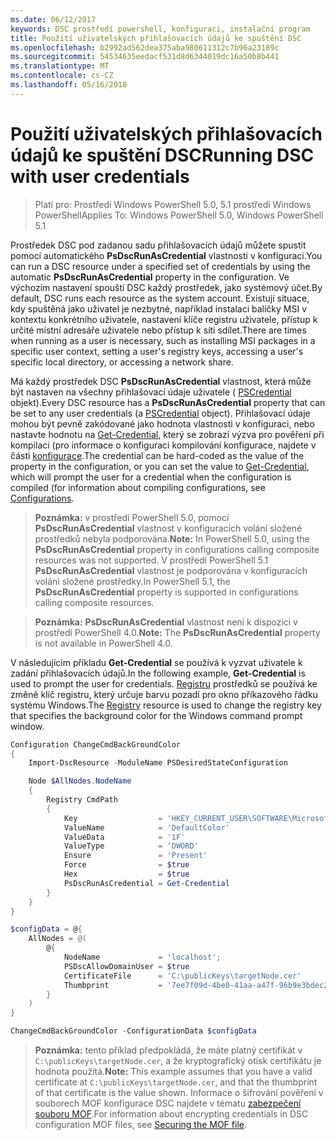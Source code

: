 ```yaml
---
ms.date: 06/12/2017
keywords: DSC prostředí powershell, konfiguraci, instalační program
title: Použití uživatelských přihlašovacích údajů ke spuštění DSC
ms.openlocfilehash: b2992ad562dea375aba980611312c7b96a23189c
ms.sourcegitcommit: 54534635eedacf531d8d6344019dc16a50b8b441
ms.translationtype: MT
ms.contentlocale: cs-CZ
ms.lasthandoff: 05/16/2018
---
```

# <a name="running-dsc-with-user-credentials"></a><span data-ttu-id="8324b-103">Použití uživatelských přihlašovacích údajů ke spuštění DSC</span><span class="sxs-lookup"><span data-stu-id="8324b-103">Running DSC with user credentials</span></span>

> <span data-ttu-id="8324b-104">Platí pro: Prostředí Windows PowerShell 5.0, 5.1 prostředí Windows PowerShell</span><span class="sxs-lookup"><span data-stu-id="8324b-104">Applies To: Windows PowerShell 5.0, Windows PowerShell 5.1</span></span>

<span data-ttu-id="8324b-105">Prostředek DSC pod zadanou sadu přihlašovacích údajů můžete spustit pomocí automatického **PsDscRunAsCredential** vlastnosti v konfiguraci.</span><span class="sxs-lookup"><span data-stu-id="8324b-105">You can run a DSC resource under a specified set of credentials by using the automatic **PsDscRunAsCredential** property in the configuration.</span></span>
<span data-ttu-id="8324b-106">Ve výchozím nastavení spouští DSC každý prostředek, jako systémový účet.</span><span class="sxs-lookup"><span data-stu-id="8324b-106">By default, DSC runs each resource as the system account.</span></span>
<span data-ttu-id="8324b-107">Existují situace, kdy spuštěná jako uživatel je nezbytné, například instalaci balíčky MSI v kontextu konkrétního uživatele, nastavení klíče registru uživatele, přístup k určité místní adresáře uživatele nebo přístup k síti sdílet.</span><span class="sxs-lookup"><span data-stu-id="8324b-107">There are times when running as a user is necessary, such as installing MSI packages in a specific user context, setting a user's registry keys, accessing a user's specific local directory, or accessing a network share.</span></span>

<span data-ttu-id="8324b-108">Má každý prostředek DSC **PsDscRunAsCredential** vlastnost, která může být nastaven na všechny přihlašovací údaje uživatele ( [PSCredential](https://msdn.microsoft.com/library/ms572524(v=VS.85).aspx) objekt).</span><span class="sxs-lookup"><span data-stu-id="8324b-108">Every DSC resource has a **PsDscRunAsCredential** property that can be set to any user credentials (a [PSCredential](https://msdn.microsoft.com/library/ms572524(v=VS.85).aspx) object).</span></span>
<span data-ttu-id="8324b-109">Přihlašovací údaje mohou být pevně zakódované jako hodnota vlastnosti v konfiguraci, nebo nastavte hodnotu na [Get-Credential](https://technet.microsoft.com/library/hh849815.aspx), který se zobrazí výzva pro pověření při kompilaci (pro informace o konfiguraci kompilování konfigurace, najdete v části [konfigurace](configurations.md).</span><span class="sxs-lookup"><span data-stu-id="8324b-109">The credential can be hard-coded as the value of the property in the configuration, or you can set the value to [Get-Credential](https://technet.microsoft.com/library/hh849815.aspx), which will prompt the user for a credential when the configuration is compiled (for information about compiling configurations, see [Configurations](configurations.md).</span></span>

><span data-ttu-id="8324b-110">**Poznámka:** v prostředí PowerShell 5.0, pomocí **PsDscRunAsCredential** vlastnost v konfiguracích volání složené prostředků nebyla podporována.</span><span class="sxs-lookup"><span data-stu-id="8324b-110">**Note:** In PowerShell 5.0, using the **PsDscRunAsCredential** property in configurations calling composite resources was not supported.</span></span>
><span data-ttu-id="8324b-111">V prostředí PowerShell 5.1 **PsDscRunAsCredential** vlastnost je podporována v konfiguracích volání složené prostředky.</span><span class="sxs-lookup"><span data-stu-id="8324b-111">In PowerShell 5.1, the **PsDscRunAsCredential** property is supported in configurations calling composite resources.</span></span>

><span data-ttu-id="8324b-112">**Poznámka:** **PsDscRunAsCredential** vlastnost není k dispozici v prostředí PowerShell 4.0.</span><span class="sxs-lookup"><span data-stu-id="8324b-112">**Note:** The **PsDscRunAsCredential** property is not available in PowerShell 4.0.</span></span>

<span data-ttu-id="8324b-113">V následujícím příkladu **Get-Credential** se používá k vyzvat uživatele k zadání přihlašovacích údajů.</span><span class="sxs-lookup"><span data-stu-id="8324b-113">In the following example, **Get-Credential** is used to prompt the user for credentials.</span></span>
<span data-ttu-id="8324b-114">[Registru](registryResource.md) prostředků se používá ke změně klíč registru, který určuje barvu pozadí pro okno příkazového řádku systému Windows.</span><span class="sxs-lookup"><span data-stu-id="8324b-114">The [Registry](registryResource.md) resource is used to change the registry key that specifies the background color for the Windows command prompt window.</span></span>

```powershell
Configuration ChangeCmdBackGroundColor
{
    Import-DscResource -ModuleName PSDesiredStateConfiguration

    Node $AllNodes.NodeName
    {
        Registry CmdPath
        {
            Key                  = 'HKEY_CURRENT_USER\SOFTWARE\Microsoft\Command Processor'
            ValueName            = 'DefaultColor'
            ValueData            = '1F'
            ValueType            = 'DWORD'
            Ensure               = 'Present'
            Force                = $true
            Hex                  = $true
            PsDscRunAsCredential = Get-Credential
        }
    }
}

$configData = @{
    AllNodes = @(
        @{
            NodeName             = 'localhost';
            PSDscAllowDomainUser = $true
            CertificateFile      = 'C:\publicKeys\targetNode.cer'
            Thumbprint           = '7ee7f09d-4be0-41aa-a47f-96b9e3bdec25'
        }
    )
}

ChangeCmdBackGroundColor -ConfigurationData $configData
```
><span data-ttu-id="8324b-115">**Poznámka:** tento příklad předpokládá, že máte platný certifikát v `C:\publicKeys\targetNode.cer`, a že kryptografický otisk certifikátu je hodnota použitá.</span><span class="sxs-lookup"><span data-stu-id="8324b-115">**Note:** This example assumes that you have a valid certificate at `C:\publicKeys\targetNode.cer`, and that the thumbprint of that certificate is the value shown.</span></span>
><span data-ttu-id="8324b-116">Informace o šifrování pověření v souborech MOF konfigurace DSC najdete v tématu [zabezpečení souboru MOF](secureMOF.md).</span><span class="sxs-lookup"><span data-stu-id="8324b-116">For information about encrypting credentials in DSC configuration MOF files, see [Securing the MOF file](secureMOF.md).</span></span>